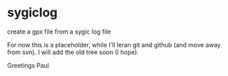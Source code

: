 sygiclog
========

create a gpx file from a sygic log file

For now this is a placeholder, while I'll leran git and github (and move away from svn).
I will add the old tree soon (I hope). 

Greetings Paul
